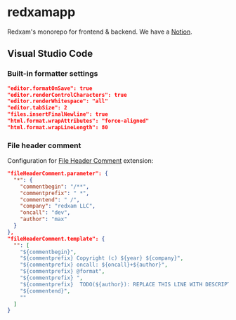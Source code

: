 # redxamapp
Redxam's monorepo for frontend & backend.
We have a [Notion](https://www.notion.so/redxam/Engineering-Wiki-5a4e880681754d4ab5cd582c5a601500).

## Visual Studio Code

### Built-in formatter settings

```json
"editor.formatOnSave": true
"editor.renderControlCharacters": true
"editor.renderWhitespace": "all"
"editor.tabSize": 2
"files.insertFinalNewline": true
"html.format.wrapAttributes": "force-aligned"
"html.format.wrapLineLength": 80
```

### File header comment

Configuration for [File Header Comment](https://marketplace.visualstudio.com/items?itemName=doi.fileheadercomment) extension:

```json
"fileHeaderComment.parameter": {
  "*": {
    "commentbegin": "/**",
    "commentprefix": " *",
    "commentend": " /",
    "company": "redxam LLC",
    "oncall": "dev",
    "author": "max"
  }
},
"fileHeaderComment.template": {
  "": [
    "${commentbegin}",
    "${commentprefix} Copyright (c) ${year} ${company}",
    "${commentprefix} oncall: ${oncall}+${author}",
    "${commentprefix} @format",
    "${commentprefix} ",
    "${commentprefix}  TODO(${author}): REPLACE THIS LINE WITH DESCRIPTION OF FILE",
    "${commentend}",
    ""
  ]
}
```


